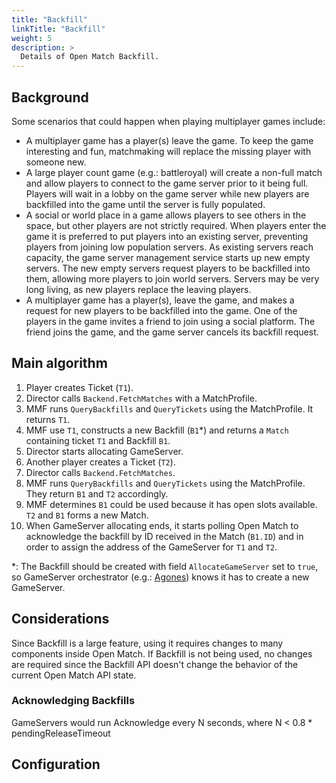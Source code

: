```yaml
---
title: "Backfill"
linkTitle: "Backfill"
weight: 5
description: >
  Details of Open Match Backfill.
---
```


## Background

Some scenarios that could happen when playing multiplayer games include:

* A multiplayer game has a player(s) leave the game. To keep the game interesting and fun, matchmaking will replace the missing player with someone new.
* A large player count game (e.g.: battleroyal) will create a non-full match and allow players to connect to the game server prior to it being full. Players will wait in a lobby on the game server while new players are backfilled into the game until the server is fully populated.
* A social or world place in a game allows players to see others in the space, but other players are not strictly required. When players enter the game it is preferred to put players into an existing server, preventing players from joining low population servers. As existing servers reach capacity, the game server management service starts up new empty servers. The new empty servers request players to be backfilled into them, allowing more players to join world servers. Servers may be very long living, as new players replace the leaving players.
* A multiplayer game has a player(s), leave the game, and makes a request for new players to be backfilled into the game. One of the players in the game invites a friend to join using a social platform. The friend joins the game, and the game server cancels its backfill request.

## Main algorithm

1. Player creates Ticket (`T1`).
2. Director calls `Backend.FetchMatches` with a MatchProfile.
3. MMF runs `QueryBackfills` and `QueryTickets` using the MatchProfile. It returns `T1`.
4. MMF use `T1`, constructs a new Backfill (`B1`*) and returns a `Match` containing ticket `T1` and Backfill `B1`.
5. Director starts allocating GameServer.
6. Another player creates a Ticket (`T2`).
7. Director calls `Backend.FetchMatches`.
8. MMF runs `QueryBackfills` and `QueryTickets` using the MatchProfile. They return `B1` and `T2` accordingly.
9. MMF determines `B1` could be used because it has open slots available. `T2` and `B1` forms a new Match.
10. When GameServer allocating ends, it starts polling Open Match to acknowledge the backfill by ID received in the Match (`B1.ID`) and in order to assign the address of the GameServer for `T1` and `T2`.

*: The Backfill should be created with field `AllocateGameServer` set to `true`, so GameServer orchestrator (e.g.: [Agones](https://agones.dev/site/)) knows it has to create a new GameServer.

## Considerations

Since Backfill is a large feature, using it requires changes to many components inside Open Match.
If Backfill is not being used, no changes are required since the Backfill API doesn't change 
the behavior of the current Open Match API state.

### Acknowledging Backfills

GameServers would run Acknowledge every N seconds, where N < 0.8 * pendingReleaseTimeout

## Configuration
